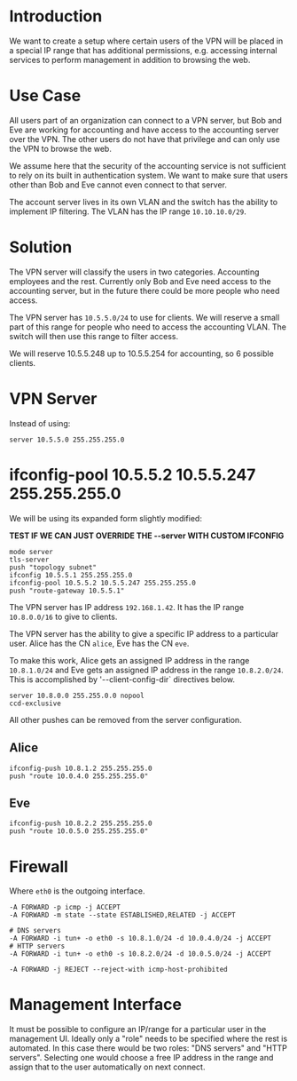 # Introduction

We want to create a setup where certain users of the VPN will be placed in a 
special IP range that has additional permissions, e.g. accessing internal 
services to perform management in addition to browsing the web.

# Use Case

All users part of an organization can connect to a VPN server, but Bob and Eve 
are working for accounting and have access to the accounting server over the 
VPN. The other users do not have that privilege and can only use the VPN to 
browse the web.

We assume here that the security of the accounting service is not sufficient
to rely on its built in authentication system. We want to make sure that users
other than Bob and Eve cannot even connect to that server.

The account server lives in its own VLAN and the switch has the ability to 
implement IP filtering. The VLAN has the IP range `10.10.10.0/29`.

# Solution

The VPN server will classify the users in two categories. Accounting employees
and the rest. Currently only Bob and Eve need access to the accounting server,
but in the future there could be more people who need access.

The VPN server has `10.5.5.0/24` to use for clients. We will reserve a small 
part of this range for people who need to access the accounting VLAN. The 
switch will then use this range to filter access.

We will reserve 10.5.5.248 up to 10.5.5.254 for accounting, so 6 possible 
clients. 

# VPN Server

Instead of using:

    server 10.5.5.0 255.255.255.0
#    ifconfig-pool 10.5.5.2 10.5.5.247 255.255.255.0

We will be using its expanded form slightly modified:

**TEST IF WE CAN JUST OVERRIDE THE --server WITH CUSTOM IFCONFIG**
  
    mode server
    tls-server
    push "topology subnet"
    ifconfig 10.5.5.1 255.255.255.0
    ifconfig-pool 10.5.5.2 10.5.5.247 255.255.255.0
    push "route-gateway 10.5.5.1"

<!--if route-gateway unset:-->
<!--       route-gateway 10.8.0.2-->


The VPN server has IP address `192.168.1.42`. It has the IP range `10.8.0.0/16`
to give to clients.

The VPN server has the ability to give a specific IP address to a particular
user. Alice has the CN `alice`, Eve has the CN `eve`.

To make this work, Alice gets an assigned IP address in the range `10.8.1.0/24`
and Eve gets an assigned IP address in the range `10.8.2.0/24`. This is 
accomplished by '--client-config-dir` directives below.



    server 10.8.0.0 255.255.0.0 nopool
    ccd-exclusive

All other pushes can be removed from the server configuration.

## Alice

    ifconfig-push 10.8.1.2 255.255.255.0
    push "route 10.0.4.0 255.255.255.0"

## Eve
    
    ifconfig-push 10.8.2.2 255.255.255.0
    push "route 10.0.5.0 255.255.255.0"

# Firewall

Where `eth0` is the outgoing interface.

    -A FORWARD -p icmp -j ACCEPT
    -A FORWARD -m state --state ESTABLISHED,RELATED -j ACCEPT

    # DNS servers
    -A FORWARD -i tun+ -o eth0 -s 10.8.1.0/24 -d 10.0.4.0/24 -j ACCEPT
    # HTTP servers
    -A FORWARD -i tun+ -o eth0 -s 10.8.2.0/24 -d 10.0.5.0/24 -j ACCEPT

    -A FORWARD -j REJECT --reject-with icmp-host-prohibited

# Management Interface

It must be possible to configure an IP/range for a particular user in the 
management UI. Ideally only a "role" needs to be specified where the rest is 
automated. In this case there would be two roles: "DNS servers" and 
"HTTP servers". Selecting one would choose a free IP address in the range and 
assign that to the user automatically on next connect.
